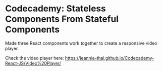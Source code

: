 # Codecademy: Stateless Components From Stateful Components

Made three React components work together to create a responsive video player. 

Check the video player here: https://jeannie-thai.github.io/Codecademy-React-JS/Video%20Player/
